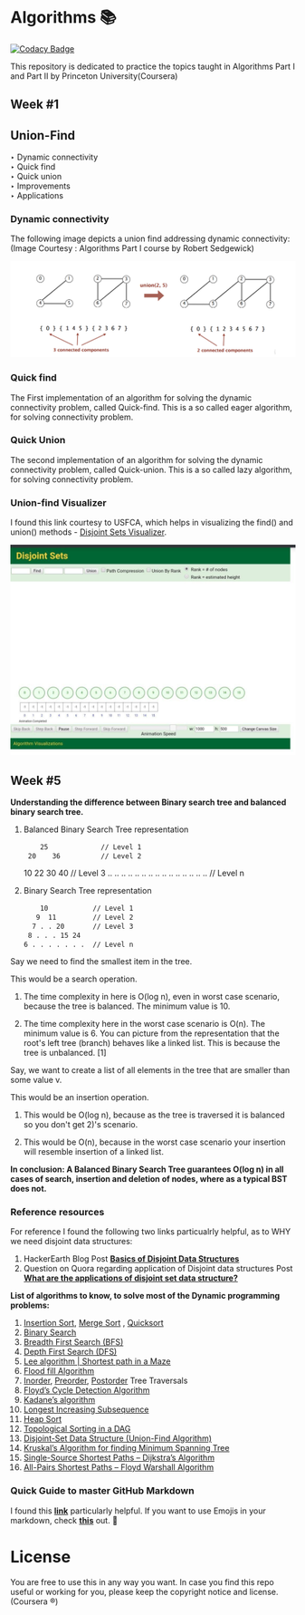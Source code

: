 # Algorithms :books:
[![Codacy Badge](https://api.codacy.com/project/badge/Grade/ac9748feda1e42b4a6a00ab0e688fa88)](https://www.codacy.com/manual/kshitijzutshi/Algorithms?utm_source=github.com&amp;utm_medium=referral&amp;utm_content=kshitijzutshi/Algorithms&amp;utm_campaign=Badge_Grade)

This repository is dedicated to practice the topics taught in Algorithms Part I and Part II by Princeton University(Coursera)

## Week #1

## Union-Find
‣ Dynamic connectivity <br />
‣ Quick find <br />
‣ Quick union <br />
‣ Improvements <br />
‣ Applications <br />

### Dynamic connectivity
The following image depicts a union find addressing dynamic connectivity: <br />(Image Courtesy : Algorithms Part I course by Robert Sedgewick)

![alt text](https://github.com/kshitijzutshi/Algorithms/blob/master/Unionfind.png)

### Quick find
The First implementation of an algorithm for solving the dynamic connectivity problem, called Quick-find. This is a so called eager algorithm, for solving connectivity problem.

### Quick Union
The second implementation of an algorithm for solving the dynamic connectivity problem, called Quick-union. This is a so called lazy algorithm, for solving connectivity problem.

### Union-find Visualizer

I found this link courtesy to USFCA, which helps in visualizing the find() and union() methods - [Disjoint Sets Visualizer](https://www.cs.usfca.edu/~galles/JavascriptVisual/DisjointSets.html).

![alt text](https://github.com/kshitijzutshi/Algorithms/blob/master/disjointsets_visualize.jpg)



## Week #5

**Understanding the difference between Binary search tree and balanced binary search tree.**

1. Balanced Binary Search Tree representation

           25             // Level 1
        20    36          // Level 2
      10 22  30 40        // Level 3
  .. .. .. .. .. .. .. 
.. .. .. .. .. .. .. ..   // Level n

2. Binary Search Tree representation

           10           // Level 1
          9  11         // Level 2
         7 . . 20       // Level 3
        8 . . . 15 24   
       6 . . . . . . .  // Level n
Say we need to find the smallest item in the tree.

This would be a search operation.

1) The time complexity in here is O(log n), even in worst case scenario, because the tree is balanced. The minimum value is 10.

2) The time complexity here in the worst case scenario is O(n). The minimum value is 6. You can picture from the representation that the root's left tree (branch) behaves like a linked list. This is because the tree is unbalanced. [1]

Say, we want to create a list of all elements in the tree that are smaller than some value v.

This would be an insertion operation.

1) This would be O(log n), because as the tree is traversed it is balanced so you don't get 2)'s scenario.

2) This would be O(n), because in the worst case scenario your insertion will resemble insertion of a linked list.

**In conclusion: A Balanced Binary Search Tree guarantees O(log n) in all cases of search, insertion and deletion of nodes, where as a typical BST does not.**

### Reference resources

For reference I found the following two links particualrly helpful, as to WHY we need disjoint data structures:

1. HackerEarth Blog Post [**Basics of Disjoint Data Structures**](https://www.hackerearth.com/practice/data-structures/disjoint-data-strutures/basics-of-disjoint-data-structures/tutorial/)
2. Question on Quora regarding application of Disjoint data structures Post [**What are the applications of disjoint set data structure?**](https://www.quora.com/What-are-the-applications-of-disjoint-set-data-structure)

**List of algorithms to know, to solve most of the Dynamic programming problems:**

1. [Insertion Sort](https://www.techiedelight.com/insertion-sort-iterative-recursive/), [Merge Sort](https://www.techiedelight.com/merge-sort/) , [Quicksort](https://www.techiedelight.com/quicksort/)
2. [Binary Search](https://www.techiedelight.com/binary-search/)
3. [Breadth First Search (BFS)](https://www.techiedelight.com/breadth-first-search/)
4. [Depth First Search (DFS)](https://www.techiedelight.com/depth-first-search/)
5. [Lee algorithm | Shortest path in a Maze](https://www.techiedelight.com/lee-algorithm-shortest-path-in-a-maze/)
6. [Flood fill Algorithm](https://www.techiedelight.com/flood-fill-algorithm/)
7. [Inorder](https://www.techiedelight.com/inorder-tree-traversal-iterative-recursive/), [Preorder](https://www.techiedelight.com/preorder-tree-traversal-iterative-recursive/), [Postorder](https://www.techiedelight.com/postorder-tree-traversal-iterative-recursive/) Tree Traversals
8. [Floyd’s Cycle Detection Algorithm](https://www.techiedelight.com/detect-cycle-linked-list-floyds-cycle-detection-algorithm/)
9. [Kadane’s algorithm](https://www.techiedelight.com/maximum-subarray-problem-kadanes-algorithm/)
10. [Longest Increasing Subsequence](https://www.techiedelight.com/longest-increasing-subsequence/)
11. [Heap Sort](https://www.techiedelight.com/heap-sort-place-place-implementation-c-c/)
12. [Topological Sorting in a DAG](https://www.techiedelight.com/topological-sorting-dag/)
13. [Disjoint-Set Data Structure (Union-Find Algorithm)](https://www.techiedelight.com/disjoint-set-data-structure-union-find-algorithm/)
14. [Kruskal’s Algorithm for finding Minimum Spanning Tree](https://www.techiedelight.com/kruskals-algorithm-for-finding-minimum-spanning-tree/)
15. [Single-Source Shortest Paths – Dijkstra’s Algorithm](https://www.techiedelight.com/single-source-shortest-paths-dijkstras-algorithm/)
16. [All-Pairs Shortest Paths – Floyd Warshall Algorithm](https://www.techiedelight.com/pairs-shortest-paths-floyd-warshall-algorithm/)


### Quick Guide to master GitHub Markdown

I found this [**link**](https://guides.github.com/features/mastering-markdown/) particularly helpful. If you want to use Emojis in your markdown, check [**this**](https://github.com/ikatyang/emoji-cheat-sheet/blob/master/README.md) out. :100:

# License

You are free to use this in any way you want. In case you find this repo useful or working for you, please keep the copyright notice and license. (Coursera :registered:)
